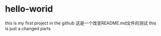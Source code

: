 # hello-worid
this is my first project in the github
这是一个改变README.md文件的测试
this is just a changed parts
